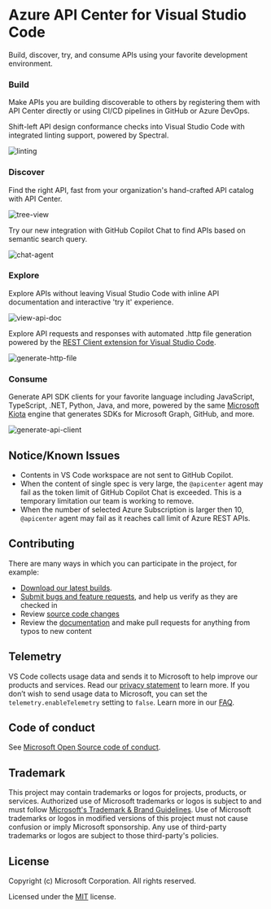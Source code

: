 # Azure API Center for Visual Studio Code

Build, discover, try, and consume APIs using your favorite development environment.

### Build

Make APIs you are building discoverable to others by registering them with API Center directly or using CI/CD pipelines in GitHub or Azure DevOps.

Shift-left API design conformance checks into Visual Studio Code with integrated linting support, powered by Spectral.

![linting](https://github.com/Azure/api-center-preview/assets/1091304/6e216651-1154-4bb3-bb9e-99b71b82a8be)

### Discover

Find the right API, fast from your organization's hand-crafted API catalog with API Center.

![tree-view](https://github.com/Azure/api-center-preview/assets/1050213/1ceac52f-33a3-4841-bfae-4090ff01807f)

Try our new integration with GitHub Copilot Chat to find APIs based on semantic search query.

![chat-agent](https://github.com/Azure/api-center-preview/assets/1050213/694bbe95-1602-40f2-8ae0-9694205069e4)

### Explore

Explore APIs without leaving Visual Studio Code with inline API documentation and interactive 'try it' experience.

![view-api-doc](https://github.com/Azure/api-center-preview/assets/1050213/fa91f080-52f5-4131-b7da-5bc035368b38)

Explore API requests and responses with automated .http file generation powered by the [REST Client extension for Visual Studio Code](https://marketplace.visualstudio.com/items?itemName=humao.rest-client).

![generate-http-file](https://github.com/Azure/api-center-preview/assets/1050213/b5abd2ce-fdfd-437b-8a81-0f02c11e3f2a)

### Consume

Generate API SDK clients for your favorite language including JavaScript, TypeScript, .NET, Python, Java, and more, powered by the same [Microsoft Kiota](https://learn.microsoft.com/en-us/openapi/kiota/overview) engine that generates SDKs for Microsoft Graph, GitHub, and more.

![generate-api-client](https://github.com/Azure/api-center-preview/assets/1050213/2e0c1155-f36d-42c1-863b-1373c59a7750)

## Notice/Known Issues

- Contents in VS Code workspace are not sent to GitHub Copilot.
- When the content of single spec is very large, the `@apicenter` agent may fail as the token limit of GitHub Copilot Chat is exceeded. This is a temporary limitation our team is working to remove.
- When the number of selected Azure Subscription is larger then 10, `@apicenter` agent may fail as it reaches call limit of Azure REST APIs.

## Contributing

There are many ways in which you can participate in the project, for example:

- [Download our latest builds](https://github.com/microsoft/vscode-azureapicenter/releases).
- [Submit bugs and feature requests](https://github.com/microsoft/vscode-azureapicenter/issues), and help us verify as they are checked in
- Review [source code changes](https://github.com/microsoft/vscode-azureapicenter/pulls)
- Review the [documentation](CONTRIBUTING.md) and make pull requests for anything from typos to new content

## Telemetry

VS Code collects usage data and sends it to Microsoft to help improve our products and services. Read our [privacy statement](https://go.microsoft.com/fwlink/?LinkID=528096&clcid=0x409) to learn more. If you don’t wish to send usage data to Microsoft, you can set the `telemetry.enableTelemetry` setting to `false`. Learn more in our [FAQ](https://code.visualstudio.com/docs/supporting/faq#_how-to-disable-telemetry-reporting).


## Code of conduct

See [Microsoft Open Source code of conduct](https://opensource.microsoft.com/codeofconduct).

## Trademark

This project may contain trademarks or logos for projects, products, or services. Authorized use of Microsoft trademarks or logos is subject to and must follow [Microsoft's Trademark & Brand Guidelines](https://www.microsoft.com/legal/intellectualproperty/trademarks/usage/general). Use of Microsoft trademarks or logos in modified versions of this project must not cause confusion or imply Microsoft sponsorship. Any use of third-party trademarks or logos are subject to those third-party's policies.

## License

Copyright (c) Microsoft Corporation. All rights reserved.

Licensed under the [MIT](LICENSE) license.
